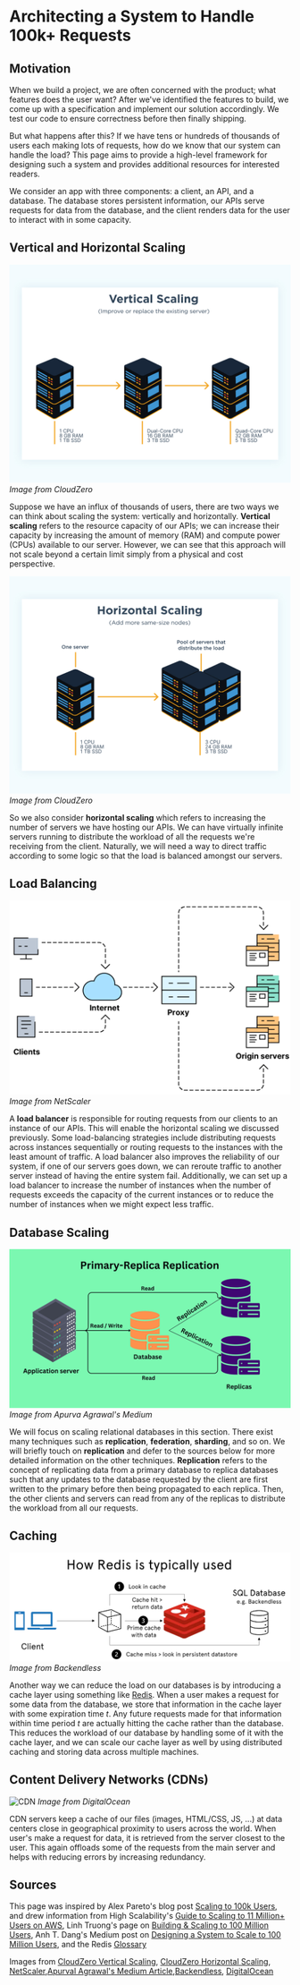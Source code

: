 # Architecting a System to Handle 100k+ Requests

## Motivation
When we build a project, we are often concerned with the product; what features does the user want? After we've identified the features to build, we come up with a specification and implement our solution accordingly. We test our code to ensure correctness before then finally shipping. 

But what happens after this? If we have tens or hundreds of thousands of users each making lots of requests, how do we know that our system can handle the load? This page aims to provide a high-level framework for designing such a system and provides additional resources for interested readers. 

We consider an app with three components: a client, an API, and a database. The database stores persistent information, our APIs serve requests for data from the database, and the client renders data for the user to interact with in some capacity. 


## Vertical and Horizontal Scaling
![Vertical Scaling](./assets/vertical-scaling.png)
*Image from CloudZero*

Suppose we have an influx of thousands of users, there are two ways we can think about scaling the system: vertically and horizontally. **Vertical scaling** refers to the resource capacity of our APIs; we can increase their capacity by increasing the amount of memory (RAM) and compute power (CPUs) available to our server. However, we can see that this approach will not scale beyond a certain limit simply from a physical and cost perspective. 

![Horizontal Scaling](./assets/horizontal-scaling.png)
*Image from CloudZero*

So we also consider **horizontal scaling** which refers to increasing the number of servers we have hosting our APIs. We can have virtually infinite servers running to distribute the workload of all the requests we're receiving from the client. Naturally, we will need a way to direct traffic according to some logic so that the load is balanced amongst our servers. 

## Load Balancing
![Load Balancing](./assets/load-balancer.png)
*Image from NetScaler*

A **load balancer** is responsible for routing requests from our clients to an instance of our APIs. This will enable the horizontal scaling we discussed previously. Some load-balancing strategies include distributing requests across instances sequentially or routing requests to the instances with the least amount of traffic. A load balancer also improves the reliability of our system, if one of our servers goes down, we can reroute traffic to another server instead of having the entire system fail. Additionally, we can set up a load balancer to increase the number of instances when the number of requests exceeds the capacity of the current instances or to reduce the number of instances when we might expect less traffic. 


## Database Scaling
![Primary-Replica Database](./assets/primary-replica.png)
*Image from Apurva Agrawal's Medium*

We will focus on scaling relational databases in this section. There exist many techniques such as **replication**, **federation**, **sharding**, and so on. We will briefly touch on **replication** and defer to the sources below for more detailed information on the other techniques. **Replication** refers to the concept of replicating data from a primary database to replica databases such that any updates to the database requested by the client are first written to the primary before then being propagated to each replica. Then, the other clients and servers can read from any of the replicas to distribute the workload from all our requests.  


## Caching
![Redis Cache](./assets/redis-cache.png)
*Image from Backendless*

Another way we can reduce the load on our databases is by introducing a cache layer using something like [Redis](https://redis.io/). When a user makes a request for some data from the database, we store that information in the cache layer with some expiration time *t*. Any future requests made for that information within time period *t* are actually hitting the cache rather than the database. This reduces the workload of our database by handling some of it with the cache layer, and we can scale our cache layer as well by using distributed caching and storing data across multiple machines. 



## Content Delivery Networks (CDNs) 
![CDN](image.png)
*Image from DigitalOcean*

CDN servers keep a cache of our files (images, HTML/CSS, JS, ...) at data centers close in geographical proximity to users across the world. When user's make a request for data, it is retrieved from the server closest to the user. This again offloads some of the requests from the main server and helps with reducing errors by increasing redundancy. 


## Sources 

This page was inspired by Alex Pareto's blog post [Scaling to 100k Users](https://alexpareto.com/scalability/systems/2020/02/03/scaling-100k.html), and drew information from High Scalability's [Guide to Scaling to 11 Million+ Users on AWS](https://highscalability.com/a-beginners-guide-to-scaling-to-11-million-users-on-amazons/), Linh Truong's page on [Building & Scaling to 100 Million Users](https://scholar.harvard.edu/linh/system-design), Anh T. Dang's Medium post on [Designing a System to Scale to 100 Million Users](https://levelup.gitconnected.com/how-to-design-a-system-to-scale-to-your-first-100-million-users-4450a2f9703d), and the Redis [Glossary](https://redis.com/glossary/)

Images from [CloudZero Vertical Scaling](https://www.cloudzero.com/wp-content/uploads/2023/10/how-vertical-scaling-works-1.webp), [CloudZero Horizontal Scaling](https://www.cloudzero.com/wp-content/uploads/2023/10/how-horizontal-scaling-works-1.webp), [NetScaler](https://www.netscaler.com/articles/what-is-load-balancing),[Apurval Agrawal's Medium Article](https://miro.medium.com/v2/resize:fit:1400/0*MfnjmNOUZ7Wd7BNS),[Backendless](https://backendless.com/wp-content/uploads/2022/12/How-Redis-typically-works.png), [DigitalOcean](https://doimages.nyc3.cdn.digitaloceanspaces.com/CDN.png)